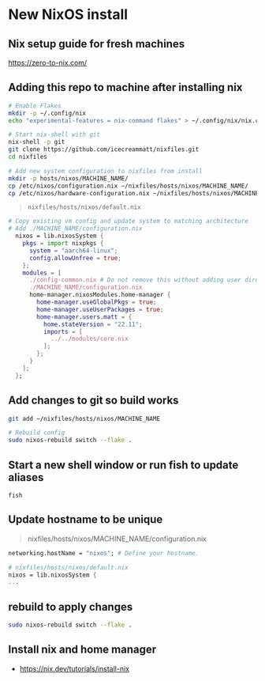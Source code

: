 # New NixOS install

## Nix setup guide for fresh machines
https://zero-to-nix.com/

## Adding this repo to machine after installing nix

```bash
# Enable Flakes
mkdir -p ~/.config/nix
echo "experimental-features = nix-command flakes" > ~/.config/nix/nix.conf

# Start nix-shell with git
nix-shell -p git
git clone https://github.com/icecreammatt/nixfiles.git
cd nixfiles

# Add new system configuration to nixfiles from install
mkdir -p hosts/nixos/MACHINE_NAME/
cp /etc/nixos/configuration.nix ~/nixfiles/hosts/nixos/MACHINE_NAME/
cp /etc/nixos/hardware-configuration.nix ~/nixfiles/hosts/nixos/MACHINE_NAME/
```

> `nixfiles/hosts/nixos/default.nix`
```nix
# Copy existing vm config and update system to matching architecture
# Add ./MACHINE_NAME/configuration.nix
  nixos = lib.nixosSystem {
    pkgs = import nixpkgs {
      system = "aarch64-linux";
      config.allowUnfree = true;
    };
    modules = [
      ./config-common.nix # Do not remove this without adding user directly to machine config or you will be locked out
      ./MACHINE_NAME/configuration.nix
      home-manager.nixosModules.home-manager {
        home-manager.useGlobalPkgs = true;
        home-manager.useUserPackages = true;
        home-manager.users.matt = {
          home.stateVersion = "22.11";
          imports = [
            ../../modules/core.nix
          ];
        };
      }
    ];
  };
```

## Add changes to git so build works

```bash
git add ~/nixfiles/hosts/nixos/MACHINE_NAME

# Rebuild config
sudo nixos-rebuild switch --flake .
```

## Start a new shell window or run fish to update aliases

`fish`

## Update hostname to be unique
> nixfiles/hosts/nixos/MACHINE_NAME/configuration.nix
```nix
networking.hostName = "nixos"; # Define your hostname.

# nixfiles/hosts/nixos/default.nix
nixos = lib.nixosSystem {
...
```

## rebuild to apply changes
```bash
sudo nixos-rebuild switch --flake .
```

## Install nix and home manager
- https://nix.dev/tutorials/install-nix

